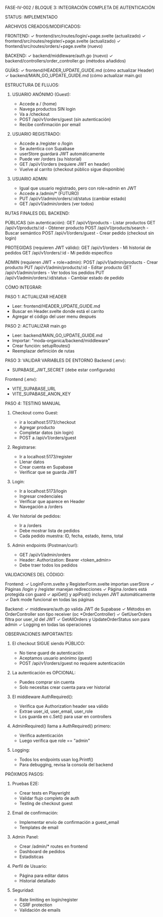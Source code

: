 FASE-IV-002 / BLOQUE 3: INTEGRACIÓN COMPLETA DE AUTENTICACIÓN

STATUS: IMPLEMENTADO

ARCHIVOS CREADOS/MODIFICADOS:

FRONTEND:
✓ frontend/src/routes/login/+page.svelte (actualizado)
✓ frontend/src/routes/register/+page.svelte (actualizado)
✓ frontend/src/routes/orders/+page.svelte (nuevo)

BACKEND:
✓ backend/middleware/auth.go (nuevo)
✓ backend/controllers/order_controller.go (métodos añadidos)

GUÍAS:
✓ frontend/HEADER_UPDATE_GUIDE.md (cómo actualizar Header)
✓ backend/MAIN_GO_UPDATE_GUIDE.md (cómo actualizar main.go)

ESTRUCTURA DE FLUJOS:

1. USUARIO ANÓNIMO (Guest):
   - Accede a / (home)
   - Navega productos SIN login
   - Va a /checkout
   - POST /api/v1/orders/guest (sin autenticación)
   - Recibe confirmación por email

2. USUARIO REGISTRADO:
   - Accede a /register o /login
   - Se autentica con Supabase
   - userStore guardará JWT automáticamente
   - Puede ver /orders (su historial)
   - GET /api/v1/orders (requiere JWT en header)
   - Vuelve al carrito (checkout público sigue disponible)

3. USUARIO ADMIN:
   - Igual que usuario registrado, pero con role=admin en JWT
   - Accede a /admin/* (FUTURO)
   - PUT /api/v1/admin/orders/:id/status (cambiar estado)
   - GET /api/v1/admin/orders (ver todos)

RUTAS FINALES DEL BACKEND:

PÚBLICAS (sin autenticación):
  GET    /api/v1/products               - Listar productos
  GET    /api/v1/products/:id           - Obtener producto
  POST   /api/v1/products/search        - Buscar semántico
  POST   /api/v1/orders/guest           - Crear pedido (checkout sin login)

PROTEGIDAS (requieren JWT válido):
  GET    /api/v1/orders                 - Mi historial de pedidos
  GET    /api/v1/orders/:id             - Mi pedido específico

ADMIN (requieren JWT + role=admin):
  POST   /api/v1/admin/products         - Crear producto
  PUT    /api/v1/admin/products/:id     - Editar producto
  GET    /api/v1/admin/orders           - Ver todos los pedidos
  PUT    /api/v1/admin/orders/:id/status - Cambiar estado de pedido

CÓMO INTEGRAR:

PASO 1: ACTUALIZAR HEADER
- Leer: frontend/HEADER_UPDATE_GUIDE.md
- Buscar en Header.svelte donde está el carrito
- Agregar el código del user menu después

PASO 2: ACTUALIZAR main.go
- Leer: backend/MAIN_GO_UPDATE_GUIDE.md
- Importar: "moda-organica/backend/middleware"
- Crear función: setupRoutes()
- Reemplazar definición de rutas

PASO 3: VALIDAR VARIABLES DE ENTORNO
Backend (.env):
  - SUPABASE_JWT_SECRET (debe estar configurado)

Frontend (.env):
  - VITE_SUPABASE_URL
  - VITE_SUPABASE_ANON_KEY

PASO 4: TESTING MANUAL

1. Checkout como Guest:
   - ir a localhost:5173/checkout
   - Agregar producto
   - Completar datos (sin login)
   - POST a /api/v1/orders/guest

2. Registrarse:
   - Ir a localhost:5173/register
   - Llenar datos
   - Crear cuenta en Supabase
   - Verificar que se guarda JWT

3. Login:
   - Ir a localhost:5173/login
   - Ingresar credenciales
   - Verificar que aparece en Header
   - Navegación a /orders

4. Ver historial de pedidos:
   - Ir a /orders
   - Debe mostrar lista de pedidos
   - Cada pedido muestra: ID, fecha, estado, items, total

5. Admin endpoints (Postman/curl):
   - GET /api/v1/admin/orders
   - Header: Authorization: Bearer <token_admin>
   - Debe traer todos los pedidos

VALIDACIONES DEL CÓDIGO:

Frontend:
✓ LoginForm.svelte y RegisterForm.svelte importan userStore
✓ Páginas /login y /register manejan redirecciones
✓ Página /orders está protegida con guard
✓ apiGet() y apiPost() incluyen JWT automáticamente
✓ Dark mode funcional en todas las páginas

Backend:
✓ middleware/auth.go valida JWT de Supabase
✓ Métodos en OrderController son tipo receiver (oc *OrderController)
✓ GetUserOrders filtra por user_id del JWT
✓ GetAllOrders y UpdateOrderStatus son para admin
✓ Logging en todas las operaciones

OBSERVACIONES IMPORTANTES:

1. El checkout SIGUE siendo PÚBLICO:
   - No tiene guard de autenticación
   - Aceptamos usuario anónimo (guest)
   - POST /api/v1/orders/guest no requiere autenticación

2. La autenticación es OPCIONAL:
   - Puedes comprar sin cuenta
   - Solo necesitas crear cuenta para ver historial

3. El middleware AuthRequired():
   - Verifica que Authorization header sea válido
   - Extrae user_id, user_email, user_role
   - Los guarda en c.Set() para usar en controllers

4. AdminRequired() llama a AuthRequired() primero:
   - Verifica autenticación
   - Luego verifica que role == "admin"

5. Logging:
   - Todos los endpoints usan log.Printf()
   - Para debugging, revisa la consola del backend

PRÓXIMOS PASOS:

1. Pruebas E2E:
   - Crear tests en Playwright
   - Validar flujo completo de auth
   - Testing de checkout guest

2. Email de confirmación:
   - Implementar envío de confirmación a guest_email
   - Templates de email

3. Admin Panel:
   - Crear /admin/* routes en frontend
   - Dashboard de pedidos
   - Estadísticas

4. Perfil de Usuario:
   - Página para editar datos
   - Historial detallado

5. Seguridad:
   - Rate limiting en login/register
   - CSRF protection
   - Validación de emails
